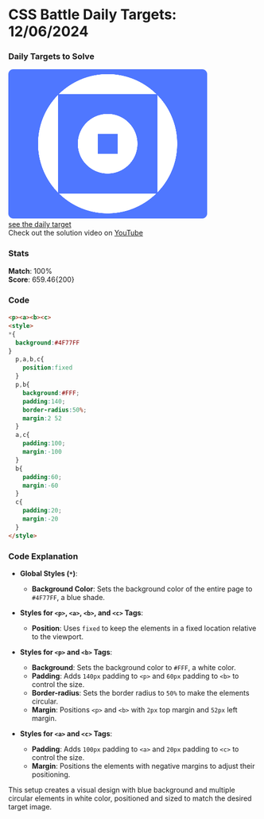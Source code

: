 # CSS Battle Daily Targets: 12/06/2024

### Daily Targets to Solve

![picture of daily target](./images/12.png)  
[see the daily target](https://cssbattle.dev/play/zjWWZWL2zm2Vc5WJAqJ4)  
Check out the solution video on [YouTube](https://www.youtube.com/watch?v=a-eCT_3C7w8)

### Stats

**Match**: 100%  
**Score**: 659.46{200}

### Code

```html
<p><a><b><c>
<style>
*{
  background:#4F77FF
}
  p,a,b,c{
    position:fixed
  }
  p,b{
    background:#FFF;
    padding:140;
    border-radius:50%;
    margin:2 52
  }
  a,c{
    padding:100;
    margin:-100
  }
  b{
    padding:60;
    margin:-60
  }
  c{
    padding:20;
    margin:-20
  }
</style>
```

### Code Explanation

- **Global Styles (`*`)**:
  - **Background Color**: Sets the background color of the entire page to `#4F77FF`, a blue shade.

- **Styles for `<p>`, `<a>`, `<b>`, and `<c>` Tags**:
  - **Position**: Uses `fixed` to keep the elements in a fixed location relative to the viewport.

- **Styles for `<p>` and `<b>` Tags**:
  - **Background**: Sets the background color to `#FFF`, a white color.
  - **Padding**: Adds `140px` padding to `<p>` and `60px` padding to `<b>` to control the size.
  - **Border-radius**: Sets the border radius to `50%` to make the elements circular.
  - **Margin**: Positions `<p>` and `<b>` with `2px` top margin and `52px` left margin.

- **Styles for `<a>` and `<c>` Tags**:
  - **Padding**: Adds `100px` padding to `<a>` and `20px` padding to `<c>` to control the size.
  - **Margin**: Positions the elements with negative margins to adjust their positioning.

This setup creates a visual design with blue background and multiple circular elements in white color, positioned and sized to match the desired target image.